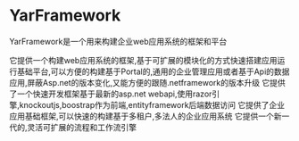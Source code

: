 # YarFramework
YarFramework是一个用来构建企业web应用系统的框架和平台

它提供一个构建web应用系统的框架,基于可扩展的模块化的方式快速搭建应用运行基础平台,可以方便的构建基于Portal的,通用的企业管理应用或者基于Api的数据应用,屏蔽Asp.net的版本变化,又能方便的跟随.netframework的版本升级
它提供了一个快速开发框架基于最新的asp.net webapi,使用razor引擎,knockoutjs,boostrap作为前端,entityframework后端数据访问
它提供了企业应用基础框架,可以快速的构建基于多租户,多法人的企业应用系统
它提供一个新一代的,灵活可扩展的流程和工作流引擎
